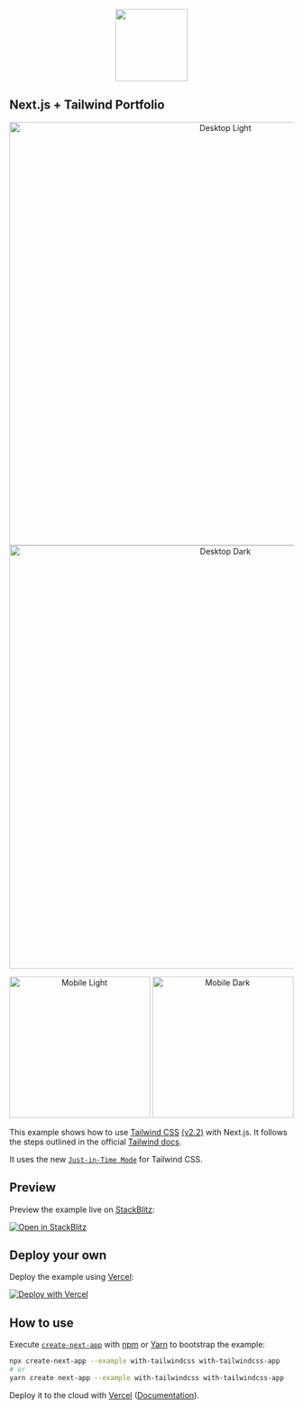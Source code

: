 
<p align="center">
    <img src="https://assets.vercel.com/image/upload/v1607554385/repositories/next-js/next-logo.png" height="128">
 
## Next.js + Tailwind Portfolio
</p> 

<p align="center">
<img src="https://user-images.githubusercontent.com/47937044/134431079-6c3c0034-a0db-44bc-a408-a77969cac87c.png" width="750" alt="Desktop Light" />
<img src="https://user-images.githubusercontent.com/47937044/134431083-3b3310cc-462d-44b2-a9ca-c626ea1cd331.png" width="750" alt="Desktop Dark" />
</p>

<p align="center">
<img src="https://user-images.githubusercontent.com/47937044/134431092-e93775b8-1b65-41e7-85e3-ada036cc781b.png" width="250" alt="Mobile Light" />
<img src="https://user-images.githubusercontent.com/47937044/134431100-8993aaaf-b944-477a-a358-38ee7b34a25d.png" width="250" alt="Mobile Dark" />
</p>


This example shows how to use [Tailwind CSS](https://tailwindcss.com/) [(v2.2)](https://blog.tailwindcss.com/tailwindcss-2-2) with Next.js. It follows the steps outlined in the official [Tailwind docs](https://tailwindcss.com/docs/guides/nextjs).

It uses the new [`Just-in-Time Mode`](https://tailwindcss.com/docs/just-in-time-mode) for Tailwind CSS.

## Preview

Preview the example live on [StackBlitz](http://stackblitz.com/):

[![Open in StackBlitz](https://developer.stackblitz.com/img/open_in_stackblitz.svg)](https://stackblitz.com/github/vercel/next.js/tree/canary/examples/with-tailwindcss)

## Deploy your own

Deploy the example using [Vercel](https://vercel.com?utm_source=github&utm_medium=readme&utm_campaign=next-example):

[![Deploy with Vercel](https://vercel.com/button)](https://vercel.com/new/git/external?repository-url=https://github.com/vercel/next.js/tree/canary/examples/with-tailwindcss&project-name=with-tailwindcss&repository-name=with-tailwindcss)

## How to use

Execute [`create-next-app`](https://github.com/vercel/next.js/tree/canary/packages/create-next-app) with [npm](https://docs.npmjs.com/cli/init) or [Yarn](https://yarnpkg.com/lang/en/docs/cli/create/) to bootstrap the example:

```bash
npx create-next-app --example with-tailwindcss with-tailwindcss-app
# or
yarn create next-app --example with-tailwindcss with-tailwindcss-app
```

Deploy it to the cloud with [Vercel](https://vercel.com/new?utm_source=github&utm_medium=readme&utm_campaign=next-example) ([Documentation](https://nextjs.org/docs/deployment)).
